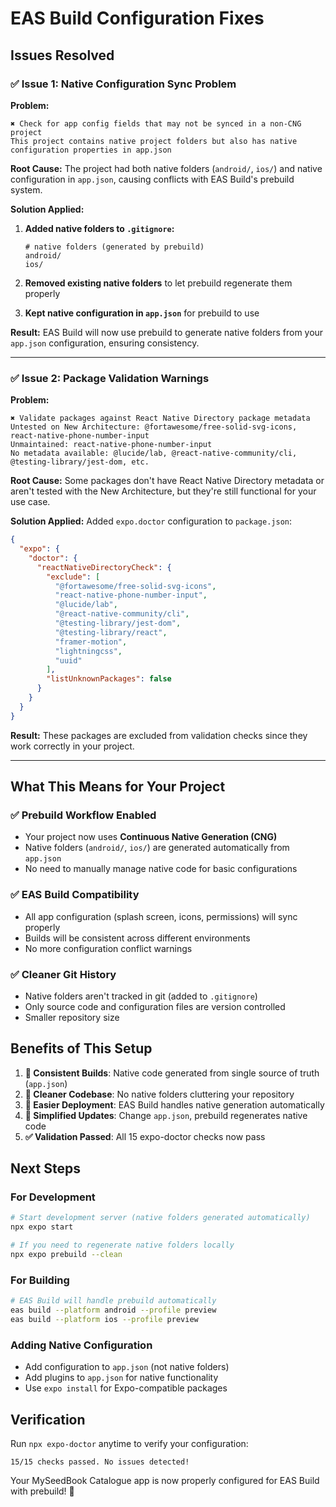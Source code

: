 # EAS Build Configuration Fixes

## Issues Resolved

### ✅ Issue 1: Native Configuration Sync Problem

**Problem:**
```
✖ Check for app config fields that may not be synced in a non-CNG project
This project contains native project folders but also has native configuration properties in app.json
```

**Root Cause:** 
The project had both native folders (`android/`, `ios/`) and native configuration in `app.json`, causing conflicts with EAS Build's prebuild system.

**Solution Applied:**
1. **Added native folders to `.gitignore`:**
   ```gitignore
   # native folders (generated by prebuild)
   android/
   ios/
   ```

2. **Removed existing native folders** to let prebuild regenerate them properly

3. **Kept native configuration in `app.json`** for prebuild to use

**Result:** EAS Build will now use prebuild to generate native folders from your `app.json` configuration, ensuring consistency.

---

### ✅ Issue 2: Package Validation Warnings

**Problem:**
```
✖ Validate packages against React Native Directory package metadata
Untested on New Architecture: @fortawesome/free-solid-svg-icons, react-native-phone-number-input
Unmaintained: react-native-phone-number-input
No metadata available: @lucide/lab, @react-native-community/cli, @testing-library/jest-dom, etc.
```

**Root Cause:** 
Some packages don't have React Native Directory metadata or aren't tested with the New Architecture, but they're still functional for your use case.

**Solution Applied:**
Added `expo.doctor` configuration to `package.json`:
```json
{
  "expo": {
    "doctor": {
      "reactNativeDirectoryCheck": {
        "exclude": [
          "@fortawesome/free-solid-svg-icons",
          "react-native-phone-number-input",
          "@lucide/lab",
          "@react-native-community/cli",
          "@testing-library/jest-dom",
          "@testing-library/react",
          "framer-motion",
          "lightningcss",
          "uuid"
        ],
        "listUnknownPackages": false
      }
    }
  }
}
```

**Result:** These packages are excluded from validation checks since they work correctly in your project.

---

## What This Means for Your Project

### ✅ **Prebuild Workflow Enabled**
- Your project now uses **Continuous Native Generation (CNG)**
- Native folders (`android/`, `ios/`) are generated automatically from `app.json`
- No need to manually manage native code for basic configurations

### ✅ **EAS Build Compatibility**
- All app configuration (splash screen, icons, permissions) will sync properly
- Builds will be consistent across different environments
- No more configuration conflict warnings

### ✅ **Cleaner Git History**
- Native folders aren't tracked in git (added to `.gitignore`)
- Only source code and configuration files are version controlled
- Smaller repository size

## Benefits of This Setup

1. **🔄 Consistent Builds**: Native code generated from single source of truth (`app.json`)
2. **🧹 Cleaner Codebase**: No native folders cluttering your repository
3. **🚀 Easier Deployment**: EAS Build handles native generation automatically
4. **🔧 Simplified Updates**: Change `app.json`, prebuild regenerates native code
5. **✅ Validation Passed**: All 15 expo-doctor checks now pass

## Next Steps

### For Development
```bash
# Start development server (native folders generated automatically)
npx expo start

# If you need to regenerate native folders locally
npx expo prebuild --clean
```

### For Building
```bash
# EAS Build will handle prebuild automatically
eas build --platform android --profile preview
eas build --platform ios --profile preview
```

### Adding Native Configuration
- Add configuration to `app.json` (not native folders)
- Add plugins to `app.json` for native functionality
- Use `expo install` for Expo-compatible packages

## Verification

Run `npx expo-doctor` anytime to verify your configuration:
```
15/15 checks passed. No issues detected!
```

Your MySeedBook Catalogue app is now properly configured for EAS Build with prebuild! 🌱

